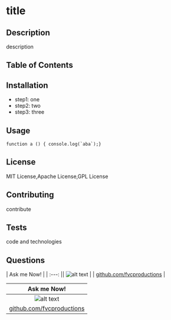 # title
## Description
description

## Table of Contents
## Installation
- step1: one
- step2: two
- step3: three

## Usage
```
function a () { console.log(`aba`);}
```

## License
MIT License,Apache License,GPL License

## Contributing
contribute

## Tests
code and technologies

## Questions
| Ask me Now! |
| :---: || ![alt text](https://avatars0.githubusercontent.com/u/65268642?s=400&u=bd568c7596e7f6c9585caeb89e88b084e56c21f9&v=4 "Github Profile Picture") |
| <a href="https://github.com/nuleeannajeon" target="_blank">github.com/fvcproductions</a> |

| Ask me Now!  |
| :---: |
| ![alt text](https://avatars0.githubusercontent.com/u/65268642?s=400&u=bd568c7596e7f6c9585caeb89e88b084e56c21f9&v=4 "Github Profile Picture") |
| <a href="https://github.com/nuleeannajeon" target="_blank">github.com/fvcproductions</a>  |